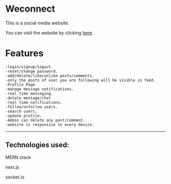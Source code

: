 # Weconnect

This is a social media website.

You can visit the website by clicking [here](https://raghu-weconnect.herokuapp.com/) .


# Features
    -login/signup/logout. 
    -reset/change password.
    -add/delete/like/unlike posts/comments.
    -only the posts of user you are following will be visible in feed.
    -Profile Page
    -manage message notifications.
    -real time messaging.
    -delete message/chat
    -real time notifications.
    -follow/unfollow users.
    -search users.
    -update profile.
    -Admin can delete any post/comment.
    -website is responsive to every device.
    
    
    



---
Technologies used:
--
MERN stack

next.js

socket.io
